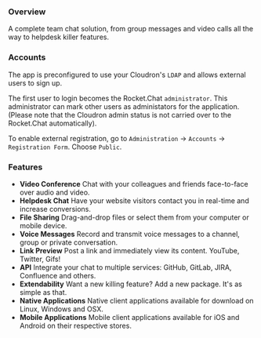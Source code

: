 ### Overview

A complete team chat solution, from group messages and video calls all the way to helpdesk killer features.

### Accounts

The app is preconfigured to use your Cloudron's `LDAP` and allows external users to sign up.

The first user to login becomes the Rocket.Chat `administrator`. This administrator can mark other
users as administators for the application. (Please note that the Cloudron admin status is not carried
over to the Rocket.Chat automatically).

To enable external registration, go to `Administration` -> `Accounts` -> `Registration Form`. Choose `Public`.

<!--
Rocket.Chat requires unique email and user ids. In the case of conflict between a LDAP account and an
external account, Rocket.Chat chooses the account that was registered first.
-->

### Features
* **Video Conference**
    Chat with your colleagues and friends face-to-face over audio and video.
* **Helpdesk Chat**
    Have your website visitors contact you in real-time and increase conversions.
* **File Sharing**
    Drag-and-drop files or select them from your computer or mobile device.
* **Voice Messages**
    Record and transmit voice messages to a channel, group or private conversation.
* **Link Preview**
    Post a link and immediately view its content. YouTube, Twitter, Gifs!
* **API**
    Integrate your chat to multiple services: GitHub, GitLab, JIRA, Confluence and others.
* **Extendability**
    Want a new killing feature? Add a new package. It's as simple as that.
* **Native Applications**
    Native client applications available for download on Linux, Windows and OSX.
* **Mobile Applications**
    Mobile client applications available for iOS and Android on their respective stores.
